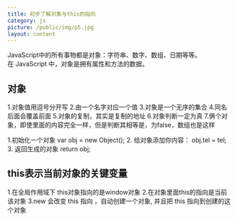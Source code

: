```yaml
---
title: 初步了解对象与this的指向
category: js
picture: /public/img/p5.jpg
layout: content  
---
```


JavaScript中的所有事物都是对象：字符串、数字、数组、日期等等。<br>
在 JavaScript 中，对象是拥有属性和方法的数据。

## 对象
1.对象值用逗号分开写
2.由一个名字对应一个值
3.对象是一个无序的集合
4.同名后面会覆盖前面
5.对象的复制，其实是复制的地址
6.对象判断一定为真
7.俩个对象，即使里面的内容完全一样，但是判断其相等是，为false，数组也是这样

1.初始化一个对象
var obj = new Object();
2. 给对象添加你内容：
obj.tel = tel;
3. 返回生成的对象
 return obj;


## this表示当前对象的关键变量
1.在全局作用域下 this对象指向的是window对象
2.在对象里面this的指向是当前该对象
3.new 会改变 this 指向 ，自动创建一个对象, 并且把 this 指向到创建的这个对象 
